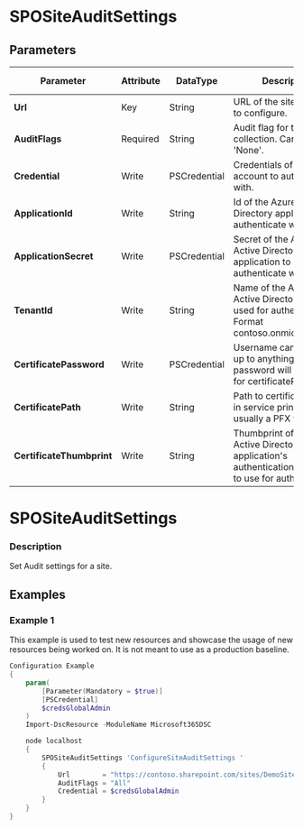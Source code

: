 ﻿# SPOSiteAuditSettings

## Parameters

| Parameter | Attribute | DataType | Description | Allowed Values |
| --- | --- | --- | --- | --- |
| **Url** | Key | String | URL of the site collection to configure. ||
| **AuditFlags** | Required | String | Audit flag for the site collection. Can be 'All' or 'None'. |All, None|
| **Credential** | Write | PSCredential | Credentials of the account to authenticate with. ||
| **ApplicationId** | Write | String | Id of the Azure Active Directory application to authenticate with. ||
| **ApplicationSecret** | Write | PSCredential | Secret of the Azure Active Directory application to authenticate with. ||
| **TenantId** | Write | String | Name of the Azure Active Directory tenant used for authentication. Format contoso.onmicrosoft.com ||
| **CertificatePassword** | Write | PSCredential | Username can be made up to anything but password will be used for certificatePassword ||
| **CertificatePath** | Write | String | Path to certificate used in service principal usually a PFX file. ||
| **CertificateThumbprint** | Write | String | Thumbprint of the Azure Active Directory application's authentication certificate to use for authentication. ||


# SPOSiteAuditSettings

### Description

Set Audit settings for a site.

## Examples

### Example 1

This example is used to test new resources and showcase the usage of new resources being worked on.
It is not meant to use as a production baseline.

```powershell
Configuration Example
{
    param(
        [Parameter(Mandatory = $true)]
        [PSCredential]
        $credsGlobalAdmin
    )
    Import-DscResource -ModuleName Microsoft365DSC

    node localhost
    {
        SPOSiteAuditSettings 'ConfigureSiteAuditSettings '
        {
            Url        = "https://contoso.sharepoint.com/sites/DemoSite"
            AuditFlags = "All"
            Credential = $credsGlobalAdmin
        }
    }
}
```

